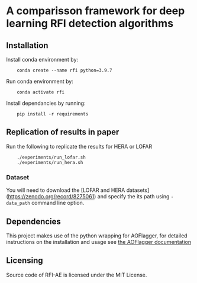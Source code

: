 # A comparisson framework for deep learning RFI detection algorithms



## Installation 
Install conda environment by:
``` 
    conda create --name rfi python=3.9.7
``` 
Run conda environment by:
``` 
    conda activate rfi
``` 

Install dependancies by running:
``` 
    pip install -r requirements
``` 


## Replication of results in paper 
Run the following to replicate the results for HERA or LOFAR
```
    ./experiments/run_lofar.sh
    ./experiments/run_hera.sh
```

### Dataset  
You will need to download the [LOFAR and HERA datasets] (https://zenodo.org/record/8275061) and specify the its path using `-data_path` command line option.

## Dependencies
This project makes use of the python wrapping for AOFlagger, for detailed instructions on the installation and usage see [the AOFlagger documentation](https://aoflagger.readthedocs.io/en/latest/)

## Licensing
Source code of RFI-AE is licensed under the MIT License.
